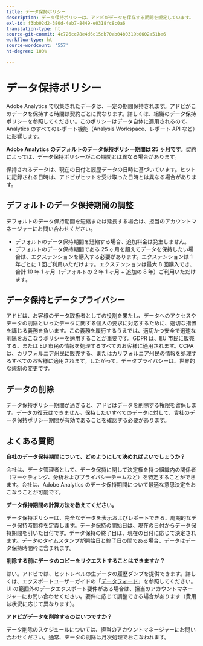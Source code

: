 ```yaml
---
title: データ保持ポリシー
description: データ保持ポリシーは、アドビがデータを保存する期間を規定しています。
exl-id: f3bb02d2-380d-4eb7-8449-e0318fc8c0a6
translation-type: ht
source-git-commit: 4c726cc78e4d6c15db70ab04b0319b0602a51be6
workflow-type: ht
source-wordcount: '557'
ht-degree: 100%

---
```


# データ保持ポリシー

Adobe Analytics で収集されたデータは、一定の期間保持されます。アドビがこのデータを保持する時間は契約ごとに異なります。詳しくは、組織のデータ保持ポリシーを参照してください。このポリシーはデータ自体に適用されるので、Analytics のすべてのレポート機能（Analysis Workspace、レポート API など）に影響します。

**Adobe Analytics のデフォルトのデータ保持ポリシー期間は 25 ヶ月です。**&#x200B;契約によっては、データ保持ポリシーがこの期間とは異なる場合があります。

保持されるデータは、現在の日付と履歴データの日時に基づいています。ヒットに記録される日時は、アドビがヒットを受け取った日時とは異なる場合があります。

## デフォルトのデータ保持期間の調整

デフォルトのデータ保持期間を短縮または延長する場合は、担当のアカウントマネージャーにお問い合わせください。

* デフォルトのデータ保持期間を短縮する場合、追加料金は発生しません。
* デフォルトのデータ保持期間である 25 ヶ月を超えてデータを保持したい場合は、エクステンションを購入する必要があります。エクステンションは 1 年ごとに 1 回ご利用いただけます。エクステンションは最大 8 回購入でき、合計 10 年 1 ヶ月（デフォルトの 2 年 1 ヶ月 + 追加の 8 年）ご利用いただけます。

## データ保持とデータプライバシー

アドビは、お客様のデータ取扱者としての役割を果たし、データへのアクセスやデータの削除といったデータに関する個人の要求に対応するために、適切な措置を講じる義務を負います。この義務を履行するうえでは、適切かつ安全で迅速な削除をおこなうポリシーを適用することが重要です。GDPR は、EU 市民に販売する、または EU 市民の情報を処理するすべてのお客様に適用されます。CCPA は、カリフォルニア州民に販売する、またはカリフォルニア州民の情報を処理するすべてのお客様に適用されます。したがって、データプライバシーは、世界的な規制の変更です。

## データの削除

データ保持ポリシー期間が過ぎると、アドビはデータを削除する権限を留保します。データの復元はできません。保持したいすべてのデータに対して、貴社のデータ保持ポリシー期間が有効であることを確認する必要があります。

## よくある質問

**自社のデータ保持期間について、どのようにして決めればよいでしょうか？**

会社は、データ管理者として、データ保持に関して決定権を持つ組織内の関係者（マーケティング、分析およびプライバシーチームなど）を特定することができます。会社は、Adobe Analytics のデータ保持期間について最適な意思決定をおこなうことが可能です。

**データ保持期間の計算方法を教えてください。**

データ保持ポリシーは、完全なデータを表示およびレポートできる、周期的なデータ保持時間枠を定義します。データ保持の開始日は、現在の日付からデータ保持期間を引いた日付です。データ保持の終了日は、現在の日付に応じて決定されます。データのタイムスタンプが開始日と終了日の間である場合、データはデータ保持時間枠に含まれます。

**削除する前にデータのコピーをリクエストすることはできますか？**

はい。アドビでは、ヒットレベルの生データの履歴ダンプを提供できます。詳しくは、エクスポートユーザーガイドの「[データフィード](/help/export/analytics-data-feed/data-feed-overview.md)」を参照してください。UI の範囲外のデータエクスポート要件がある場合は、担当のアカウントマネージャーにお問い合わせください。要件に応じて調整できる場合があります（費用は状況に応じて異なります）。

**アドビがデータを削除するのはいつですか？**

データ削除のスケジュールについては、担当のアカウントマネージャーにお問い合わせください。通常、データの削除は月次処理でおこなわれます。
